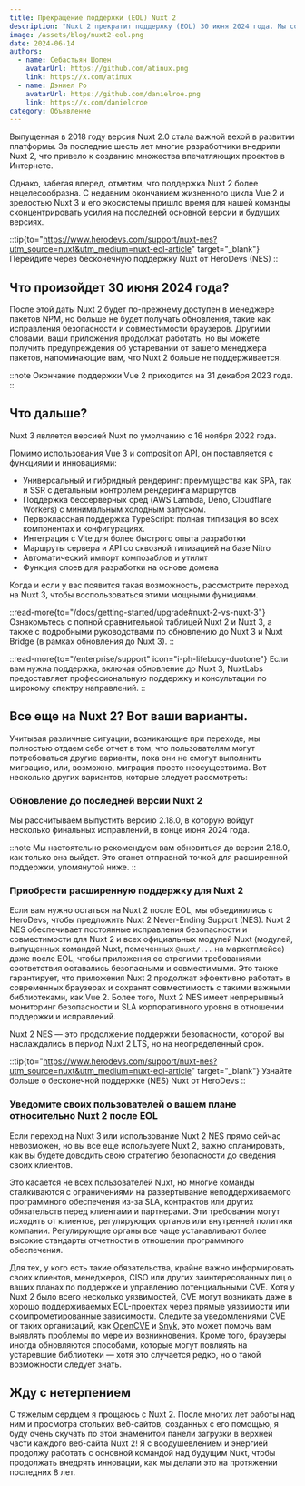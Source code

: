 ```yaml
---
title: Прекращение поддержки (EOL) Nuxt 2
description: "Nuxt 2 прекратит поддержку (EOL) 30 июня 2024 года. Мы сотрудничаем с HeroDevs, предлагая бесконечную поддержку (NES)."
image: /assets/blog/nuxt2-eol.png
date: 2024-06-14
authors:
  - name: Себастьян Шопен
    avatarUrl: https://github.com/atinux.png
    link: https://x.com/atinux
  - name: Дэниел Ро
    avatarUrl: https://github.com/danielroe.png
    link: https://x.com/danielcroe
category: Объявление
---
```


Выпущенная в 2018 году версия Nuxt 2.0 стала важной вехой в развитии платформы. За последние шесть лет многие разработчики внедрили Nuxt 2, что привело к созданию множества впечатляющих проектов в Интернете.

Однако, забегая вперед, отметим, что поддержка Nuxt 2 более нецелесообразна. С недавним окончанием жизненного цикла Vue 2 и зрелостью Nuxt 3 и его экосистемы пришло время для нашей команды сконцентрировать усилия на последней основной версии и будущих версиях.

::tip{to="https://www.herodevs.com/support/nuxt-nes?utm_source=nuxt&utm_medium=nuxt-eol-article" target="_blank"}
Перейдите через бесконечную поддержку Nuxt от HeroDevs (NES)
::

## Что произойдет 30 июня 2024 года?

После этой даты Nuxt 2 будет по-прежнему доступен в менеджере пакетов NPM, но больше не будет получать обновления, такие как исправления безопасности и совместимости браузеров. Другими словами, ваши приложения продолжат работать, но вы можете получить предупреждения об устаревании от вашего менеджера пакетов, напоминающие вам, что Nuxt 2 больше не поддерживается.

::note
Окончание поддержки Vue 2 приходится на 31 декабря 2023 года.
::

## Что дальше?

Nuxt 3 является версией Nuxt по умолчанию с 16 ноября 2022 года.

Помимо использования Vue 3 и composition API, он поставляется с функциями и инновациями:
- Универсальный и гибридный рендеринг: преимущества как SPA, так и SSR с детальным контролем рендеринга маршрутов
- Поддержка бессерверных сред (AWS Lambda, Deno, Cloudflare Workers) с минимальным холодным запуском.
- Первоклассная поддержка TypeScript: полная типизация во всех компонентах и ​​конфигурациях.
- Интеграция с Vite для более быстрого опыта разработки
- Маршруты сервера и API со сквозной типизацией на базе Nitro
- Автоматический импорт композаблов и утилит
- Функция слоев для разработки на основе домена

Когда и если у вас появится такая возможность, рассмотрите переход на Nuxt 3, чтобы воспользоваться этими мощными функциями.

::read-more{to="/docs/getting-started/upgrade#nuxt-2-vs-nuxt-3"}
Ознакомьтесь с полной сравнительной таблицей Nuxt 2 и Nuxt 3, а также с подробными руководствами по обновлению до Nuxt 3 и Nuxt Bridge (в рамках обновления до Nuxt 3).
::

::read-more{to="/enterprise/support" icon="i-ph-lifebuoy-duotone"}
Если вам нужна поддержка, включая обновление до Nuxt 3, NuxtLabs предоставляет профессиональную поддержку и консультации по широкому спектру направлений.
::

## Все еще на Nuxt 2? Вот ваши варианты.

Учитывая различные ситуации, возникающие при переходе, мы полностью отдаем себе отчет в том, что пользователям могут потребоваться другие варианты, пока они не смогут выполнить миграцию, или, возможно, миграция просто неосуществима. Вот несколько других вариантов, которые следует рассмотреть:

### Обновление до последней версии Nuxt 2

Мы рассчитываем выпустить версию 2.18.0, в которую войдут несколько финальных исправлений, в конце июня 2024 года.

::note
Мы настоятельно рекомендуем вам обновиться до версии 2.18.0, как только она выйдет. Это станет отправной точкой для расширенной поддержки, упомянутой ниже.
::

### Приобрести расширенную поддержку для Nuxt 2

Если вам нужно остаться на Nuxt 2 после EOL, мы объединились с HeroDevs, чтобы предложить Nuxt 2 Never-Ending Support (NES). Nuxt 2 NES обеспечивает постоянные исправления безопасности и совместимости для Nuxt 2 и всех официальных модулей Nuxt (модулей, выпущенных командой Nuxt, помеченных `@nuxt/...` на маркетплейсе) даже после EOL, чтобы приложения со строгими требованиями соответствия оставались безопасными и совместимыми. Это также гарантирует, что приложения Nuxt 2 продолжат эффективно работать в современных браузерах и сохранят совместимость с такими важными библиотеками, как Vue 2. Более того, Nuxt 2 NES имеет непрерывный мониторинг безопасности и SLA корпоративного уровня в отношении поддержки и исправлений.

Nuxt 2 NES — это продолжение поддержки безопасности, которой вы наслаждались в период Nuxt 2 LTS, но на неопределенный срок.

::tip{to="https://www.herodevs.com/support/nuxt-nes?utm_source=nuxt&utm_medium=nuxt-eol-article" target="_blank"}
Узнайте больше о бесконечной поддержке (NES) Nuxt от HeroDevs
::

### Уведомите своих пользователей о вашем плане относительно Nuxt 2 после EOL

Если переход на Nuxt 3 или использование Nuxt 2 NES прямо сейчас невозможен, но вы все еще используете Nuxt 2, важно спланировать, как вы будете доводить свою стратегию безопасности до сведения своих клиентов.

Это касается не всех пользователей Nuxt, но многие команды сталкиваются с ограничениями на развертывание неподдерживаемого программного обеспечения из-за SLA, контрактов или других обязательств перед клиентами и партнерами. Эти требования могут исходить от клиентов, регулирующих органов или внутренней политики компании. Регулирующие органы все чаще устанавливают более высокие стандарты отчетности в отношении программного обеспечения.

Для тех, у кого есть такие обязательства, крайне важно информировать своих клиентов, менеджеров, CISO или других заинтересованных лиц о ваших планах по поддержке и управлению потенциальными CVE. Хотя у Nuxt 2 было всего несколько уязвимостей, CVE могут возникать даже в хорошо поддерживаемых EOL-проектах через прямые уязвимости или скомпрометированные зависимости. Следите за уведомлениями CVE от таких организаций, как [OpenCVE](https://www.opencve.io) и [Snyk](https://snyk.io), это может помочь вам выявлять проблемы по мере их возникновения. Кроме того, браузеры иногда обновляются способами, которые могут повлиять на устаревшие библиотеки — хотя это случается редко, но о такой возможности следует знать.

## Жду с нетерпением

С тяжелым сердцем я прощаюсь с Nuxt 2. После многих лет работы над ним и просмотра стольких веб-сайтов, созданных с его помощью, я буду очень скучать по этой знаменитой панели загрузки в верхней части каждого веб-сайта Nuxt 2! Я с воодушевлением и энергией продолжу работать с основной командой над будущим Nuxt, чтобы продолжать внедрять инновации, как мы делали это на протяжении последних 8 лет.
